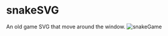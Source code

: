 # snakeSVG
An old game SVG that move around the window.
![snakeGame](https://github.com/ArthurT09/snakeSVG/assets/125418147/fbc2d393-c3a2-46da-90ef-83e52ce2ef58)
